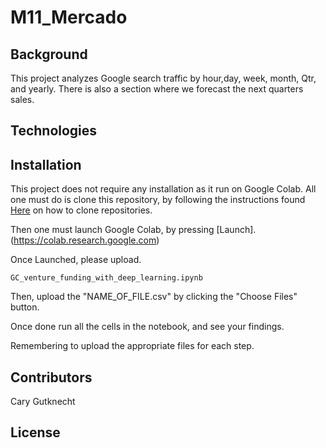 # M11_Mercado


## Background

This project analyzes Google search traffic by hour,day, week, month, Qtr, and yearly. There is also a section where we forecast the next quarters sales.
## Technologies

## Installation

This project does not require any installation as it run on Google Colab. All one must do is clone this repository, by following the instructions found [Here](https://docs.github.com/en/repositories/creating-and-managing-repositories/cloning-a-repository) on how to clone repositories.

Then one must launch Google Colab, by pressing [Launch].(https://colab.research.google.com)

Once Launched, please upload. 
```
GC_venture_funding_with_deep_learning.ipynb

```

Then, upload the "NAME_OF_FILE.csv" by clicking the "Choose Files" button.

Once done run all the cells in the notebook, and see your findings.

Remembering to upload the appropriate files for each step.

## Contributors

Cary Gutknecht

## License
